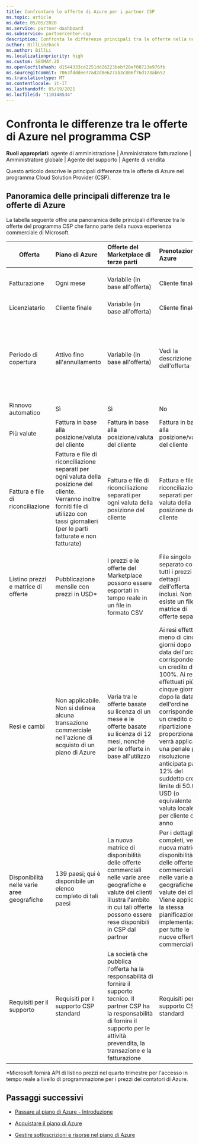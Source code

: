 ```yaml
---
title: Confrontare le offerte di Azure per i partner CSP
ms.topic: article
ms.date: 05/05/2020
ms.service: partner-dashboard
ms.subservice: partnercenter-csp
description: Confronta le differenze principali tra le offerte nella nuova esperienza commerciale Microsoft per i partner nel programma Cloud Solution Provider (CSP).
author: BillLinzbach
ms.author: BillLi
ms.localizationpriority: high
ms.custom: SEOMAY.20
ms.openlocfilehash: d1544333cd2251dd26223bebf20ef08723e976fb
ms.sourcegitcommit: 7063fdddee77ad2d8e627ab3c806f76d173ab652
ms.translationtype: MT
ms.contentlocale: it-IT
ms.lasthandoff: 05/19/2021
ms.locfileid: "110148534"
---
```

# <a name="compare-differences-between-azure-offers-in-the-csp-program"></a>Confronta le differenze tra le offerte di Azure nel programma CSP

**Ruoli appropriati:** agente di amministrazione | Amministratore fatturazione | Amministratore globale | Agente del supporto | Agente di vendita

Questo articolo descrive le principali differenze tra le offerte di Azure nel programma Cloud Solution Provider (CSP).

## <a name="overview-of-key-differences-between-azure-offers"></a>Panoramica delle principali differenze tra le offerte di Azure

La tabella seguente offre una panoramica delle principali differenze tra le offerte del programma CSP che fanno parte della nuova esperienza commerciale di Microsoft.

|**Offerta**| **Piano di Azure**|**Offerte del Marketplace di terze parti**|**Prenotazioni di Azure**|**Abbonamenti server venduti tramite CSP**|**Offerte basate su licenza**|
|-------------------|:------|:-----|:---------|:--------------|:---------|
|Fatturazione|Ogni mese|Variabile (in base all'offerta)|Cliente finale|In anticipo per l'intero periodo o per un periodo di tre anni|Mensile o annuale|
|Licenziatario|Cliente finale|Variabile (in base all'offerta)|Cliente finale| Cliente finale|Cliente finale|
|Periodo di copertura|Attivo fino all'annullamento|Variabile (in base all'offerta)|Vedi la descrizione dell'offerta|Tutte le prenotazioni di Azure hanno un periodo di copertura univoco. Tutte le sottoscrizioni server hanno un periodo di copertura univoco.|   Le licenze aggiuntive si inseriranno nel periodo di copertura esistente.|
|Rinnovo automatico|Sì|Sì|No| No|Sì|
|Più valute|Fattura in base alla posizione/valuta del cliente|Fattura in base alla posizione/valuta del cliente|Fattura in base alla posizione/valuta del cliente|Fattura in base alla posizione/valuta del cliente|In base alla valuta della posizione del partner| 
|Fattura e file di riconciliazione|Fattura e file di riconciliazione separati per ogni valuta della posizione del cliente.  Verranno inoltre forniti file di utilizzo con tassi giornalieri (per le parti fatturate e non fatturate) |Fattura e file di riconciliazione separati per ogni valuta della posizione del cliente|Fattura e file di riconciliazione separati per ogni valuta della posizione del cliente|Fattura e file di riconciliazione separati per ogni valuta della posizione del cliente|Tutti gli ordini in una fattura e un file di riconciliazione|
|Listino prezzi e matrice di offerte|Pubblicazione mensile con prezzi in USD*|I prezzi e le offerte del Marketplace possono essere esportati in tempo reale in un file in formato CSV|File singolo separato con tutti i prezzi e i dettagli dell'offerta inclusi. Non esiste un file matrice di offerte separato||File singolo separato con tutti i prezzi e i dettagli dell'offerta inclusi. Non esiste una matrice di offerte separata.| 
|Resi e cambi|Non applicabile. Non si delinea alcuna transazione commerciale nell'azione di acquisto di un piano di Azure|Varia tra le offerte basate su licenza di un mese e le offerte basate su licenza di 12 mesi, nonché per le offerte in base all'utilizzo|Ai resi effettuati meno di cinque giorni dopo la data dell'ordine corrisponderà un credito del 100%. Ai resi effettuati più di cinque giorni dopo la data dell'ordine corrisponderà un credito con ripartizione proporzionale e verrà applicata una penale per risoluzione anticipata pari al 12% del suddetto credito; limite di 50.000 USD (o equivalente in valuta locale) per cliente ogni anno|Ai resi effettuati meno di 60 giorni dalla data dell'ordine corrisponderà un credito del 100% e i codici di licenza verranno disattivati. Non verranno accettati resi parziali|   Alle sospensioni o agli annullamenti effettuati dopo meno di 30 giorni corrisponderà un credito del 100%. Alle sospensioni o agli annullamenti effettuati dopo più di 30 giorni corrisponderà un credito con ripartizione proporzionale|
|Disponibilità nelle varie aree geografiche|139 paesi; qui è disponibile un elenco completo di tali paesi|La nuova matrice di disponibilità delle offerte commerciali nelle varie aree geografiche e valute dei clienti illustra l'ambito in cui tali offerte possono essere rese disponibili in CSP dal partner|Per i dettagli completi, vedi la nuova matrice di disponibilità delle offerte commerciali nelle varie aree geografiche e valute dei clienti. Viene applicata la stessa pianificazione di implementazione per tutte le nuove offerte commerciali|Per i dettagli completi, vedi la nuova matrice di disponibilità delle offerte commerciali nelle varie aree geografiche e valute dei clienti.  Viene applicata la stessa pianificazione di implementazione per tutte le nuove offerte commerciali|247 paesi|
|Requisiti per il supporto|Requisiti per il supporto CSP standard|La società che pubblica l'offerta ha la responsabilità di fornire il supporto tecnico.  Il partner CSP ha la responsabilità di fornire il supporto per le attività prevendita, la transazione e la fatturazione|Requisiti per il supporto CSP standard|Requisiti per il supporto CSP standard|Requisiti per il supporto CSP standard|

*Microsoft fornirà API di listino prezzi nel quarto trimestre per l'accesso in tempo reale a livello di programmazione per i prezzi dei contatori di Azure.

## <a name="next-steps"></a>Passaggi successivi

- [Passare al piano di Azure - Introduzione](azure-plan-get-started.md)

- [Acquistare il piano di Azure](purchase-azure-plan.md)

- [Gestire sottoscrizioni e risorse nel piano di Azure](azure-plan-manage.md)